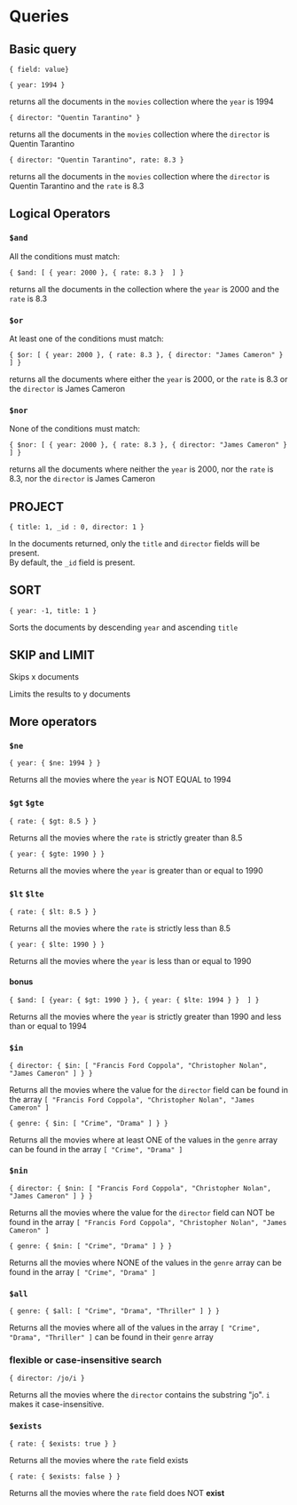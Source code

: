 # Queries

## Basic query

```
{ field: value}
```

```
{ year: 1994 }
```

returns all the documents in the `movies` collection where the `year` is 1994

```
{ director: "Quentin Tarantino" }
```

returns all the documents in the `movies` collection where the `director` is Quentin Tarantino

```
{ director: "Quentin Tarantino", rate: 8.3 }
```

returns all the documents in the `movies` collection where the `director` is Quentin Tarantino and the `rate` is 8.3

## Logical Operators

### `$and`

All the conditions must match:

```
{ $and: [ { year: 2000 }, { rate: 8.3 }  ] }
```

returns all the documents in the collection where the `year` is 2000 and the `rate` is 8.3

### `$or`

At least one of the conditions must match:

```
{ $or: [ { year: 2000 }, { rate: 8.3 }, { director: "James Cameron" } ] }
```

returns all the documents where either the `year` is 2000, or the `rate` is 8.3 or the `director` is James Cameron

### `$nor`

None of the conditions must match:

```
{ $nor: [ { year: 2000 }, { rate: 8.3 }, { director: "James Cameron" } ] }
```

returns all the documents where neither the `year` is 2000, nor the `rate` is 8.3, nor the `director` is James Cameron

## PROJECT

```
{ title: 1, _id : 0, director: 1 }
```

In the documents returned, only the `title` and `director` fields will be present.  
By default, the `_id` field is present.

## SORT

```
{ year: -1, title: 1 }
```

Sorts the documents by descending `year` and ascending `title`

## SKIP and LIMIT

Skips x documents

Limits the results to y documents

## More operators

### `$ne`

```
{ year: { $ne: 1994 } }
```

Returns all the movies where the `year` is NOT EQUAL to 1994

### `$gt` `$gte`

```
{ rate: { $gt: 8.5 } }
```

Returns all the movies where the `rate` is strictly greater than 8.5

```
{ year: { $gte: 1990 } }
```

Returns all the movies where the `year` is greater than or equal to 1990

### `$lt` `$lte`

```
{ rate: { $lt: 8.5 } }
```

Returns all the movies where the `rate` is strictly less than 8.5

```
{ year: { $lte: 1990 } }
```

Returns all the movies where the `year` is less than or equal to 1990

#### bonus

```
{ $and: [ {year: { $gt: 1990 } }, { year: { $lte: 1994 } }  ] }
```

Returns all the movies where the `year` is strictly greater than 1990 and less than or equal to 1994

### `$in`

```
{ director: { $in: [ "Francis Ford Coppola", "Christopher Nolan", "James Cameron" ] } }
```

Returns all the movies where the value for the `director` field can be found in the array `[ "Francis Ford Coppola", "Christopher Nolan", "James Cameron" ]`

```
{ genre: { $in: [ "Crime", "Drama" ] } }
```

Returns all the movies where at least ONE of the values in the `genre` array can be found in the array `[ "Crime", "Drama" ]`

### `$nin`

```
{ director: { $nin: [ "Francis Ford Coppola", "Christopher Nolan", "James Cameron" ] } }
```

Returns all the movies where the value for the `director` field can NOT be found in the array `[ "Francis Ford Coppola", "Christopher Nolan", "James Cameron" ]`

```
{ genre: { $nin: [ "Crime", "Drama" ] } }
```

Returns all the movies where NONE of the values in the `genre` array can be found in the array `[ "Crime", "Drama" ]`

### `$all`

```
{ genre: { $all: [ "Crime", "Drama", "Thriller" ] } }
```

Returns all the movies where all of the values in the array `[ "Crime", "Drama", "Thriller" ]` can be found in their `genre` array

### flexible or case-insensitive search

```
{ director: /jo/i }
```

Returns all the movies where the `director` contains the substring "jo". `i` makes it case-insensitive.

### `$exists`

```
{ rate: { $exists: true } }
```

Returns all the movies where the `rate` field exists

```
{ rate: { $exists: false } }
```

Returns all the movies where the `rate` field does NOT **exist**